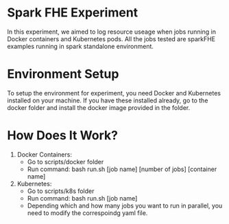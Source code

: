 # Spark FHE Experiment
  In this experiment, we aimed to log resource useage when jobs running in Docker containers and Kubernetes pods. All the jobs tested are sparkFHE examples running in spark standalone environment.

# Environment Setup
  To setup the environment for experiment, you need Docker and Kubernetes installed on your machine. If you have these installed already, go to the docker folder and install the docker image provided in the folder.

# How Does It Work?
1. Docker Containers:
   - Go to scripts/docker folder
   - Run command: bash run.sh [job name] [number of jobs] [container name]
2. Kubernetes:
   - Go to scripts/k8s folder
   - Run command: bash run.sh [job name]
   - Depending which and how many jobs you want to run in parallel, you need to modify the correspoindg yaml file.